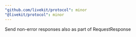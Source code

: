 ```yaml
---
"github.com/livekit/protocol": minor
"@livekit/protocol": minor
---
```


Send non-error responses also as part of RequestResponse
